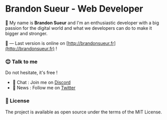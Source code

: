 # Brandon Sueur - Web Developer

👋 My name is **Brandon Sueur** and I'm an enthusiastic developer with a big passion for the digital world and what we developers can do to make it bigger and stronger.

👀 — Last version is online on [http://brandonsueur.fr](http://brandonsueur.fr) !

### 😊  Talk to me
Do not hesitate, it's free !

- 💬  Chat : Join me on [Discord](https://discord.gg/xEQxr5Q)
- 📣  News : Follow me on [Twitter](https://twitter.com/_brandonsueur)

### 📖 License
The project is available as open source under the terms of the MIT License.
